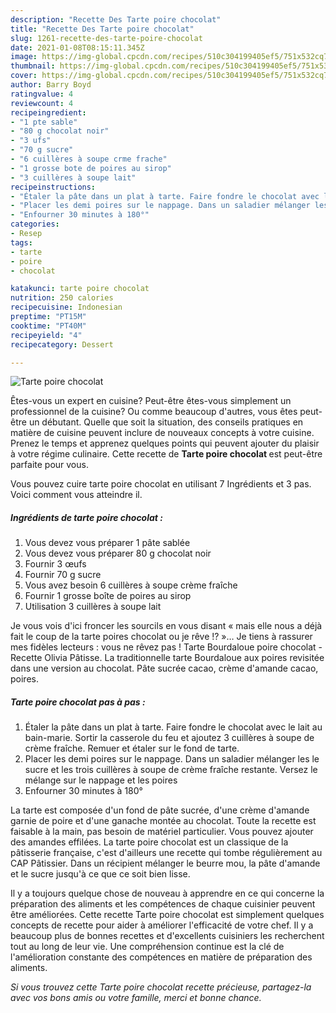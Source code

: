 ```yaml
---
description: "Recette Des Tarte poire chocolat"
title: "Recette Des Tarte poire chocolat"
slug: 1261-recette-des-tarte-poire-chocolat
date: 2021-01-08T08:15:11.345Z
image: https://img-global.cpcdn.com/recipes/510c304199405ef5/751x532cq70/tarte-poire-chocolat-photo-principale-de-la-recette.jpg
thumbnail: https://img-global.cpcdn.com/recipes/510c304199405ef5/751x532cq70/tarte-poire-chocolat-photo-principale-de-la-recette.jpg
cover: https://img-global.cpcdn.com/recipes/510c304199405ef5/751x532cq70/tarte-poire-chocolat-photo-principale-de-la-recette.jpg
author: Barry Boyd
ratingvalue: 4
reviewcount: 4
recipeingredient:
- "1 pte sable"
- "80 g chocolat noir"
- "3 ufs"
- "70 g sucre"
- "6 cuillères à soupe crme frache"
- "1 grosse bote de poires au sirop"
- "3 cuillères à soupe lait"
recipeinstructions:
- "Étaler la pâte dans un plat à tarte. Faire fondre le chocolat avec le lait au bain-marie. Sortir la casserole du feu et ajoutez 3 cuillères à soupe de crème fraîche. Remuer et étaler sur le fond de tarte."
- "Placer les demi poires sur le nappage. Dans un saladier mélanger les le sucre et les trois cuillères à soupe de crème fraîche restante. Versez le mélange sur le nappage et les poires"
- "Enfourner 30 minutes à 180°"
categories:
- Resep
tags:
- tarte
- poire
- chocolat

katakunci: tarte poire chocolat 
nutrition: 250 calories
recipecuisine: Indonesian
preptime: "PT15M"
cooktime: "PT40M"
recipeyield: "4"
recipecategory: Dessert

---
```



![Tarte poire chocolat](https://img-global.cpcdn.com/recipes/510c304199405ef5/751x532cq70/tarte-poire-chocolat-photo-principale-de-la-recette.jpg)

Êtes-vous un expert en cuisine? Peut-être êtes-vous simplement un professionnel de la cuisine? Ou comme beaucoup d'autres, vous êtes peut-être un débutant. Quelle que soit la situation, des conseils pratiques en matière de cuisine peuvent inclure de nouveaux concepts à votre cuisine. Prenez le temps et apprenez quelques points qui peuvent ajouter du plaisir à votre régime culinaire. Cette recette de <strong> Tarte poire chocolat </strong> est peut-être parfaite pour vous.

<!--inarticleads1-->

Vous pouvez cuire tarte poire chocolat en utilisant 7 Ingrédients et 3 pas. Voici comment vous atteindre il.

##### Ingrédients de tarte poire chocolat :

1. Vous devez vous préparer 1 pâte sablée
1. Vous devez vous préparer 80 g chocolat noir
1. Fournir 3 œufs
1. Fournir 70 g sucre
1. Vous avez besoin 6 cuillères à soupe crème fraîche
1. Fournir 1 grosse boîte de poires au sirop
1. Utilisation 3 cuillères à soupe lait


Je vous vois d&#39;ici froncer les sourcils en vous disant « mais elle nous a déjà fait le coup de la tarte poires chocolat ou je rêve !? »… Je tiens à rassurer mes fidèles lecteurs : vous ne rêvez pas ! Tarte Bourdaloue poire chocolat - Recette Olivia Pâtisse. La traditionnelle tarte Bourdaloue aux poires revisitée dans une version au chocolat. Pâte sucrée cacao, crème d&#39;amande cacao, poires. 

<!--inarticleads2-->

##### Tarte poire chocolat pas à pas :

1. Étaler la pâte dans un plat à tarte. Faire fondre le chocolat avec le lait au bain-marie. Sortir la casserole du feu et ajoutez 3 cuillères à soupe de crème fraîche. Remuer et étaler sur le fond de tarte.
1. Placer les demi poires sur le nappage. Dans un saladier mélanger les le sucre et les trois cuillères à soupe de crème fraîche restante. Versez le mélange sur le nappage et les poires
1. Enfourner 30 minutes à 180°


La tarte est composée d&#39;un fond de pâte sucrée, d&#39;une crème d&#39;amande garnie de poire et d&#39;une ganache montée au chocolat. Toute la recette est faisable à la main, pas besoin de matériel particulier. Vous pouvez ajouter des amandes effilées. La tarte poire chocolat est un classique de la pâtisserie française, c&#39;est d&#39;ailleurs une recette qui tombe régulièrement au CAP Pâtissier. Dans un récipient mélanger le beurre mou, la pâte d&#39;amande et le sucre jusqu&#39;à ce que ce soit bien lisse. 

<!--inarticleads1-->

<p>
Il y a toujours quelque chose de nouveau à apprendre en ce qui concerne la préparation des aliments et les compétences de chaque cuisinier peuvent être améliorées. Cette recette Tarte poire chocolat est simplement quelques concepts de recette pour aider à améliorer l'efficacité de votre chef. Il y a beaucoup plus de bonnes recettes et d'excellents cuisiniers les recherchent tout au long de leur vie. Une compréhension continue est la clé de l'amélioration constante des compétences en matière de préparation des aliments.
</p>

<p>
<i>Si vous trouvez cette Tarte poire chocolat recette précieuse, partagez-la avec vos bons amis ou votre famille, merci et bonne chance.</i>
</p>
